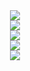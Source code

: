 <div align="center"> <img src="https://readme-typing-svg.herokuapp.com/?lines=Nice to meet you.Im Lalevin Martin!&center=true&font=Roboto&size=27" /></div>
<div align="center"> <img src="https://github-readme-activity-graph.vercel.app/graph?username=nacglalevin&theme=xcode" /> </div>
<div align="center"> <img src="https://github-readme-streak-stats.herokuapp.com/?user=nacglalevin" /> </div>
<div align="center"> <img src="https://profile-counter.glitch.me/nacglalevin/count.svg" /> </div>
<div align="center"> <img src="https://github-readme-stats.vercel.app/api?username=nacglalevin&show_icons=true&theme=tokyonight" /> </div>
